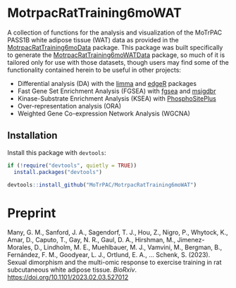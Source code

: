 
<!-- README.md is generated from README.Rmd. Please edit that file -->

# MotrpacRatTraining6moWAT

A collection of functions for the analysis and visualization of the
MoTrPAC PASS1B white adipose tissue (WAT) data as provided in the
<a href="https://motrpac.github.io/MotrpacRatTraining6moData/index.html" target="_blank">MotrpacRatTraining6moData</a>
package. This package was built specifically to generate the
<a href="https://motrpac.github.io/MotrpacRatTraining6moWATData/index.html" target="_blank">MotrpacRatTraining6moWATData</a>
package, so much of it is tailored only for use with those datasets,
though users may find some of the functionality contained herein to be
useful in other projects:

- Differential analysis (DA) with the
  <a href="https://bioconductor.org/packages/release/bioc/html/limma.html" target="_blank">limma</a>
  and
  <a href="https://bioconductor.org/packages/release/bioc/html/edgeR.html" target="_blank">edgeR</a>
  packages
- Fast Gene Set Enrichment Analysis (FGSEA) with
  <a href="https://bioconductor.org/packages/release/bioc/html/fgsea.html" target="_blank">fgsea</a>
  and
  <a href="https://cran.r-project.org/web/packages/msigdbr/index.html" target="_blank">msigdbr</a>
- Kinase-Substrate Enrichment Analysis (KSEA) with
  <a href="https://www.phosphosite.org/homeAction.action">PhosphoSitePlus</a>
- Over-representation analysis (ORA)
- Weighted Gene Co-expression Network Analysis (WGCNA)

## Installation

Install this package with `devtools`:

``` r
if (!require("devtools", quietly = TRUE))
  install.packages("devtools")

devtools::install_github("MoTrPAC/MotrpacRatTraining6moWAT")
```

# Preprint

Many, G. M., Sanford, J. A., Sagendorf, T. J., Hou, Z., Nigro, P.,
Whytock, K., Amar, D., Caputo, T., Gay, N. R., Gaul, D. A., Hirshman,
M., Jimenez-Morales, D., Lindholm, M. E., Muehlbauer, M. J., Vamvini,
M., Bergman, B., Fernández, F. M., Goodyear, L. J., Ortlund, E. A., …
Schenk, S. (2023). Sexual dimorphism and the multi-omic response to
exercise training in rat subcutaneous white adipose tissue. *BioRxiv*.
<a href="https://doi.org/10.1101/2023.02.03.527012" target="_blank">https://doi.org/10.1101/2023.02.03.527012</a>
